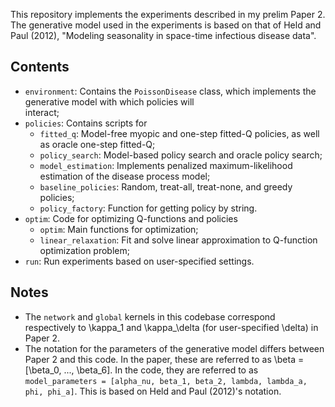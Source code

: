 This repository implements the experiments described in my prelim Paper 2. The generative model used 
in the experiments is based on that of Held and Paul (2012), "Modeling seasonality in space-time infectious
disease data".  


## Contents

- `environment`: Contains the `PoissonDisease` class, which implements the generative model with which policies will  
interact; 
- `policies`: Contains scripts for
    - `fitted_q`: Model-free myopic and one-step fitted-Q policies, as well as oracle one-step fitted-Q; 
    - `policy_search`: Model-based policy search and oracle policy search;
    - `model_estimation`: Implements penalized maximum-likelihood estimation of the disease process model; 
    - `baseline_policies`: Random, treat-all, treat-none, and greedy policies; 
    - `policy_factory`: Function for getting policy by string.
- `optim`: Code for optimizing Q-functions and policies  
    - `optim`: Main functions for optimization; 
    - `linear_relaxation`: Fit and solve linear approximation to Q-function optimization problem;
- `run`: Run experiments based on user-specified settings.  

## Notes

- The `network` and `global` kernels in this codebase correspond respectively to \kappa_1 and \kappa_\delta 
(for user-specified \delta) in Paper 2.
- The notation for the parameters of the generative model differs between Paper 2 and this code. In the
paper, these are referred to as \beta = [\beta_0, ..., \beta_6]. In the code, they are referred to as 
`model_parameters = [alpha_nu, beta_1, beta_2, lambda, lambda_a, phi, phi_a]`. This is based on 
Held and Paul (2012)'s notation.
